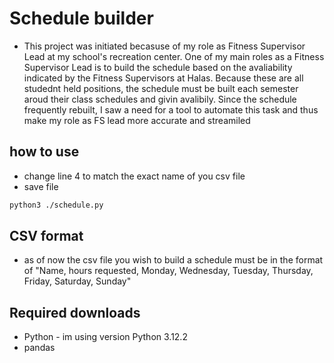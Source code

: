 # Schedule builder
- This project was initiated becasuse of my role as Fitness Supervisor Lead at my school's recreation center. One of my main roles as a Fitness Supervisor Lead is to build the schedule based on the avaliability indicated by the Fitness Supervisors at Halas. Because these are all studednt held positions, the schedule must be built each semester aroud their class schedules and givin avalibily. Since the schedule frequently rebuilt, I saw a need for a tool to automate this task and thus make my role as FS lead more accurate and streamiled

## how to use
- change line 4 to match the exact name of you csv file
- save file
 
```bash
python3 ./schedule.py  
```
## CSV format 
- as of now the csv file you wish to build a schedule must be in the format of "Name, hours requested, Monday, Wednesday, Tuesday, Thursday, Friday, Saturday, Sunday"

## Required downloads
- Python - im using version Python 3.12.2
- pandas 
  
